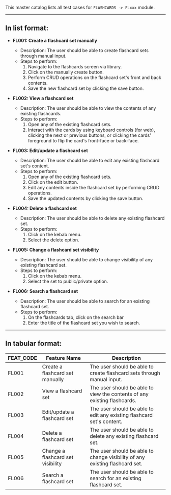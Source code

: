 This master catalog lists all test cases for `FLASHCARDS -> FLxxx` module.

---

## In list format:

- **FL001: Create a flashcard set manually**

  - Description: The user should be able to create flashcard sets through manual input.
  - Steps to perform:
    1. Navigate to the flashcards screen via library.
    2. Click on the manually create button.
    3. Perform CRUD operations on the flashcard set's front and back contents.
    4. Save the new flashcard set by clicking the save button.

- **FL002: View a flashcard set**

  - Description: The user should be able to view the contents of any existing flashcards.
  - Steps to perform:
    1. Open any of the existing flashcard sets.
    2. Interact with the cards by using keyboard controls (for web), clicking the next or previous buttons, or clicking the cards' foreground to flip the card's front-face or back-face.

- **FL003: Edit/update a flashcard set**

  - Description: The user should be able to edit any existing flashcard set's content.
  - Steps to perform:
    1. Open any of the existing flashcard sets.
    2. Click on the edit button.
    3. Edit any contents inside the flashcard set by performing CRUD operations.
    4. Save the updated contents by clicking the save button.

- **FL004: Delete a flashcard set**

  - Description: The user should be able to delete any existing flashcard set.
  - Steps to perform:
    1. Click on the kebab menu.
    2. Select the delete option.

- **FL005: Change a flashcard set visibility**

  - Description: The user should be able to change visibility of any existing flashcard set.
  - Steps to perform:
    1. Click on the kebab menu.
    2. Select the set to public/private option.

- **FL006: Search a flashcard set**

  - Description: The user should be able to search for an existing flashcard set.
  - Steps to perform:
    1. On the flashcards tab, click on the search bar
    2. Enter the title of the flashcard set you wish to search.

---

## In tabular format:

| FEAT_CODE | Feature Name                      | Description                                                                 |
| --------- | --------------------------------- | --------------------------------------------------------------------------- |
| FL001     | Create a flashcard set manually   | The user should be able to create flashcard sets through manual input.      |
| FL002     | View a flashcard set              | The user should be able to view the contents of any existing flashcards.    |
| FL003     | Edit/update a flashcard set       | The user should be able to edit any existing flashcard set's content.       |
| FL004     | Delete a flashcard set            | The user should be able to delete any existing flashcard set.               |
| FL005     | Change a flashcard set visibility | The user should be able to change visibility of any existing flashcard set. |
| FL006     | Search a flashcard set            | The user should be able to search for an existing flashcard set.            |
